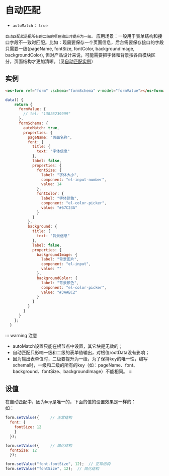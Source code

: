 # 自动匹配
- `autoMatch`： `true`

`自动匹配就是把所有的二级的项在输出时提升为一级。`
应用场景：一般用于表单结构和接口字段不一致时匹配。比如：现需要保存一个页面信息，后台需要保存接口的字段只需要一级{pageName, fontSize, fontColor, backgroundImage, backgroundColor), 但对产品设计来说，可能需要把字体和背景按各自模块区分，页面结构才更加清晰。（见[自动匹配实例](https://chengaohe45.github.io/vue-easy-form-docs/demo/#/auto-match)）

## 实例
```html
<es-form ref="form" :schema="formSchema" v-model="formValue"></es-form>
```

```js
data() {
    return {
      formValue: {
        // tel: "13826239999"
      },
      formSchema: {
        autoMatch: true,
        properties: {
          pageName: "页面名称",
          font: {
            title: {
              text: "字体信息"
            },
            label: false,
            properties: {
              fontSize: {
                label: "字体大小",
                component: "el-input-number",
                value: 14
              },
              fontColor: {
                label: "字体颜色",
                component: "el-color-picker",
                value: "#67C23A"
              }
            }
          },
          background: {
            title: {
              text: "背景信息"
            },
            label: false,
            properties: {
              backgroundImage: {
                label: "背景图片",
                component: "el-input",
                value: ""
              },
              backgroundColor: {
                label: "背景颜色",
                component: "el-color-picker",
                value: "#3AABC2"
              }
            }
          }
        }
      }
    };
  }
```

::: warning 注意
- autoMatch设置只能在根节点中设置，其它块是无效的；
- 自动匹配只影响一级和二级的表单值输出，对根值rootData没有影响；
- 因为输出表单值时，二级要提升为一级，为了保持key的唯一性，编写schema时，一级和二级的所有的key（如：pageName、font、background、fontSize、backgroundImage）不能相同。
:::

## 设值

在自动匹配中，因为key是唯一的，下面的值的设置效果是一样的：<br />
如：
```js
form.setValue({     // 正常结构
  font: {
    fontSize: 12
    }
  });

form.setValue({     // 简化结构
  fontSize: 12
  });

form.setValue("font.fontSize", 12);  // 正常结构
form.setValue("fontSize", 12);  // 简化结构
```
